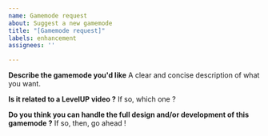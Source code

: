 ```yaml
---
name: Gamemode request
about: Suggest a new gamemode
title: "[Gamemode request]"
labels: enhancement
assignees: ''

---
```


**Describe the gamemode you'd like**
A clear and concise description of what you want.

**Is it related to a LevelUP video ?**
If so, which one ?

**Do you think you can handle the full design and/or development of this gamemode ?**
If so, then, go ahead !
